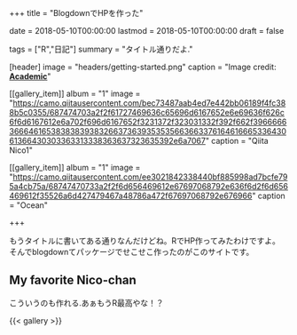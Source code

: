 +++
title = "BlogdownでHPを作った"

date = 2018-05-10T00:00:00
lastmod = 2018-05-10T00:00:00
draft = false

tags = ["R","日記"]
summary = "タイトル通りだよ."

[header]
image = "headers/getting-started.png"
caption = "Image credit: [**Academic**](https://github.com/gcushen/hugo-academic/)"

[[gallery_item]]
album = "1"
image = "https://camo.qiitausercontent.com/bec73487aab4ed7e442bb06189f4fc388b5c0355/687474703a2f2f61727469636c65696d6167652e6e69636f626c6f6d6167612e6a702f696d6167652f3231372f323031332f392f662f39666663666461653838383938326637363935353566366337616461666533643061366430303363313338363637323635392e6a7067"
caption = "Qiita Nico1"

[[gallery_item]]
album = "1"
image = "https://camo.qiitausercontent.com/ee3021842338440bf885998ad7bcfe795a4cb75a/68747470733a2f2f6d656469612e67697068792e636f6d2f6d656469612f35526a6d427479467a48786a472f67697068792e676966"
caption = "Ocean"

+++


  もうタイトルに書いてある通りなんだけどね。RでHP作ってみたわけですよ。  
  そんでblogdownてパッケージでせこせこ作ったのがこのサイトです。
  
  
## My favorite Nico-chan

こういうのも作れる.あぁもうR最高やな！？

{{< gallery >}}

